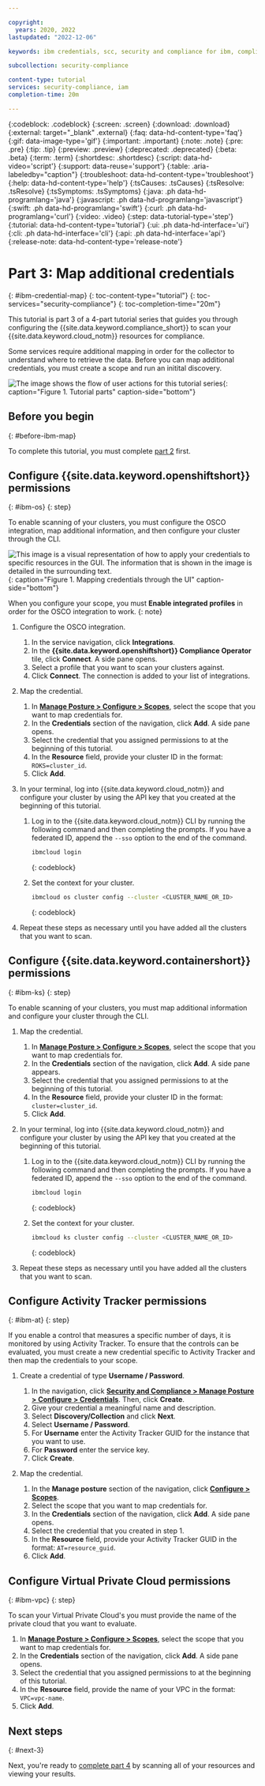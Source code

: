 ```yaml
---

copyright:
  years: 2020, 2022
lastupdated: "2022-12-06"

keywords: ibm credentials, scc, security and compliance for ibm, compliance scan, {{site.data.keyword.cloud_notm}} resources

subcollection: security-compliance

content-type: tutorial
services: security-compliance, iam
completion-time: 20m

---
```


{:codeblock: .codeblock}
{:screen: .screen}
{:download: .download}
{:external: target="_blank" .external}
{:faq: data-hd-content-type='faq'}
{:gif: data-image-type='gif'}
{:important: .important}
{:note: .note}
{:pre: .pre}
{:tip: .tip}
{:preview: .preview}
{:deprecated: .deprecated}
{:beta: .beta}
{:term: .term}
{:shortdesc: .shortdesc}
{:script: data-hd-video='script'}
{:support: data-reuse='support'}
{:table: .aria-labeledby="caption"}
{:troubleshoot: data-hd-content-type='troubleshoot'}
{:help: data-hd-content-type='help'}
{:tsCauses: .tsCauses}
{:tsResolve: .tsResolve}
{:tsSymptoms: .tsSymptoms}
{:java: .ph data-hd-programlang='java'}
{:javascript: .ph data-hd-programlang='javascript'}
{:swift: .ph data-hd-programlang='swift'}
{:curl: .ph data-hd-programlang='curl'}
{:video: .video}
{:step: data-tutorial-type='step'}
{:tutorial: data-hd-content-type='tutorial'}
{:ui: .ph data-hd-interface='ui'}
{:cli: .ph data-hd-interface='cli'}
{:api: .ph data-hd-interface='api'}
{:release-note: data-hd-content-type='release-note'}

# Part 3: Map additional credentials
{: #ibm-credential-map}
{: toc-content-type="tutorial"}
{: toc-services="security-compliance"}
{: toc-completion-time="20m"}

This tutorial is part 3 of a 4-part tutorial series that guides you through configuring the {{site.data.keyword.compliance_short}} to scan your {{site.data.keyword.cloud_notm}} resources for compliance.

Some services require additional mapping in order for the collector to understand where to retrieve the data. Before you can map additional credentials, you must create a scope and run an initital discovery.

![The image shows the flow of user actions for this tutorial series](../images/credentials-tutorial.svg){: caption="Figure 1. Tutorial parts" caption-side="bottom"}



## Before you begin
{: #before-ibm-map}

To complete this tutorial, you must complete [part 2](/docs/security-compliance?topic=security-compliance-ibm-discover) first. 


## Configure {{site.data.keyword.openshiftshort}} permissions
{: #ibm-os}
{: step}

To enable scanning of your clusters, you must configure the OSCO integration, map additional information, and then configure your cluster through the CLI.

![This image is a visual representation of how to apply your credentials to specific resources in the GUI. The information that is shown in the image is detailed in the surrounding text.](../images/cluster-credential-map.svg){: caption="Figure 1. Mapping credentials through the UI" caption-side="bottom"}

When you configure your scope, you must **Enable integrated profiles** in order for the OSCO integration to work.
{: note}

1. Configure the OSCO integration.

   1. In the service navigation, click **Integrations**.
   2. In the **{{site.data.keyword.openshiftshort}} Compliance Operator** tile, click **Connect**. A side pane opens.
   3. Select a profile that you want to scan your clusters against.
   4. Click **Connect**. The connection is added to your list of integrations.

2. Map the credential.

   1. In [**Manage Posture > Configure > Scopes**](/security-compliance/scopes), select the scope that you want to map credentials for.
   2. In the **Credentials** section of the navigation, click **Add**. A side pane opens. 
   3. Select the credential that you assigned permissions to at the beginning of this tutorial.
   4. In the **Resource** field, provide your cluster ID in the format: `ROKS=cluster_id`.
   5. Click **Add**.

3. In your terminal, log into {{site.data.keyword.cloud_notm}} and configure your cluster by using the API key that you created at the beginning of this tutorial.

   1. Log in to the {{site.data.keyword.cloud_notm}} CLI by running the following command and then completing the prompts. If you have a federated ID, append the `--sso` option to the end of the command.

      ```sh
      ibmcloud login
      ```
      {: codeblock}

   2. Set the context for your cluster.

      ```sh
      ibmcloud os cluster config --cluster <CLUSTER_NAME_OR_ID>
      ```
      {: codeblock}
   
4. Repeat these steps as necessary until you have added all the clusters that you want to scan.


## Configure {{site.data.keyword.containershort}} permissions
{: #ibm-ks}
{: step}

To enable scanning of your clusters, you must map additional information and configure your cluster through the CLI.

1. Map the credential.

   1. In [**Manage Posture > Configure > Scopes**](/security-compliance/scopes), select the scope that you want to map credentials for.
   2. In the **Credentials** section of the navigation, click **Add**. A side pane appears. 
   3. Select the credential that you assigned permissions to at the beginning of this tutorial.
   4. In the **Resource** field, provide your cluster ID in the format: `cluster=cluster_id`.
   5. Click **Add**.

2. In your terminal, log into {{site.data.keyword.cloud_notm}} and configure your cluster by using the API key that you created at the beginning of this tutorial.

   1. Log in to the {{site.data.keyword.cloud_notm}} CLI by running the following command and then completing the prompts. If you have a federated ID, append the `--sso` option to the end of the command.

      ```sh
      ibmcloud login
      ```
      {: codeblock}

   2. Set the context for your cluster.

      ```sh
      ibmcloud ks cluster config --cluster <CLUSTER_NAME_OR_ID>
      ```
      {: codeblock}
   
3. Repeat these steps as necessary until you have added all the clusters that you want to scan.


## Configure Activity Tracker permissions
{: #ibm-at}
{: step}

If you enable a control that measures a specific number of days, it is monitored by using Activity Tracker. To ensure that the controls can be evaluated, you must create a new credential specific to Activity Tracker and then map the credentials to your scope.

1. Create a credential of type **Username / Password**.

   1. In the navigation, click [**Security and Compliance > Manage Posture > Configure > Credentials**](/security-compliance/credentials). Then, click **Create**.
   2. Give your credential a meaningful name and description.
   3. Select **Discovery/Collection** and click **Next**.
   4. Select **Username / Password**.
   5. For **Username** enter the Activity Tracker GUID for the instance that you want to use.
   6. For **Password** enter the service key.
   7. Click **Create**.

2. Map the credential.

   1. In the **Manage posture** section of the navigation, click [**Configure > Scopes**](/security-compliance/scopes).
   2. Select the scope that you want to map credentials for.
   3. In the **Credentials** section of the navigation, click **Add**. A side pane opens. 
   4. Select the credential that you created in step 1.
   5. In the **Resource** field, provide your Activity Tracker GUID in the format: `AT=resource_guid`.
   6. Click **Add**.

## Configure Virtual Private Cloud permissions
{: #ibm-vpc}
{: step}

To scan your Virtual Private Cloud's you must provide the name of the private cloud that you want to evaluate.

1. In [**Manage Posture > Configure > Scopes**](/security-compliance/scopes), select the scope that you want to map credentials for.
2. In the **Credentials** section of the navigation, click **Add**. A side pane opens. 
3. Select the credential that you assigned permissions to at the beginning of this tutorial.
4. In the **Resource** field, provide the name of your VPC in the format: `VPC=vpc-name`.
5. Click **Add**.



## Next steps
{: #next-3}

Next, you're ready to [complete part 4](/docs/security-compliance?topic=security-compliance-ibm-scan) by scanning all of your resources and viewing your results. 

